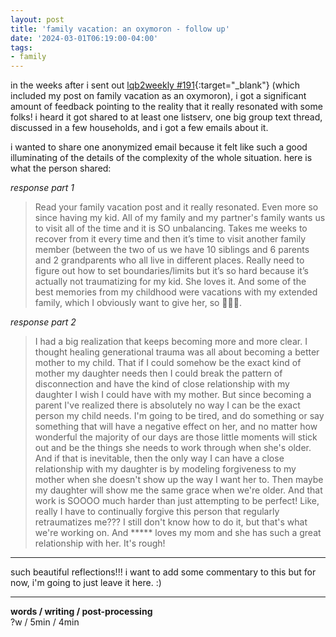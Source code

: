 ```yaml
---
layout: post
title: 'family vacation: an oxymoron - follow up'
date: '2024-03-01T06:19:00-04:00'
tags:
- family
--- 
```



in the weeks after i sent out [lqb2weekly #191](https://lqb2weekly.substack.com/p/lqb2weekly-191-6-jan-2024){:target="_blank"} (which included my post on family vacation as an oxymoron), i got a significant amount of feedback pointing to the reality that it really resonated with some folks! i heard it got shared to at least one listserv, one big group text thread, discussed in a few households, and i got a few emails about it. 

i wanted to share one anonymized email because it felt like such a good illuminating of the details of the complexity of the whole situation. here is what the person shared:

_response part 1_

> Read your family vacation post and it really resonated. Even more so since having my kid. All of my family and my partner's family wants us to visit all of the time and it is SO unbalancing. Takes me weeks to recover from it every time and then it’s time to visit another family member (between the two of us we have 10 siblings and 6 parents and 2 grandparents who all live in different places. Really need to figure out how to set boundaries/limits but it’s so hard because it’s actually not traumatizing for my kid. She loves it. And some of the best memories from my childhood were vacations with my extended family, which I obviously want to give her, so 🤯🤯🤯.

_response part 2_

> I had a big realization that keeps becoming more and more clear. I thought healing generational trauma was all about becoming a better mother to my child. That if I could somehow be the exact kind of mother my daughter needs then I could break the pattern of disconnection and have the kind of close relationship with my daughter I wish I could have with my mother. But since becoming a parent I've realized there is absolutely no way I can be the exact person my child needs. I'm going to be tired, and do something or say something that will have a negative effect on her, and no matter how wonderful the majority of our days are those little moments will stick out and be the things she needs to work through when she's older.
> And if that is inevitable, then the only way I can have a close relationship with my daughter is by modeling forgiveness to my mother when she doesn't show up the way I want her to. Then maybe my daughter will show me the same grace when we're older. And that work is SOOOO much harder than just attempting to be perfect! Like, really I have to continually forgive this person that regularly retraumatizes me??? I still don't know how to do it, but that's what we're working on. And ***** loves my mom and she has such a great relationship with her.
> It's rough!

---

such beautiful reflections!!! i want to add some commentary to this but for now, i'm going to just leave it here. :)

---


<!-- hyperlink bank -->


<!-- &#042; = asterisk -->
<!-- &#039; = single quote '-->

**words / writing / post-processing**  
?w / 5min / 4min